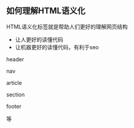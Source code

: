 ## 如何理解HTML语义化

HTML语义化标签就是帮助人们更好的理解网页结构

- 让人更好的读懂代码
- 让机器更好的读懂代码，有利于seo

header

nav

article

section

footer

等

